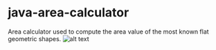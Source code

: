 # java-area-calculator
Area calculator used to compute the area value of the most known flat geometric shapes.
![alt text](https://raw.githubusercontent.com/AllanSmithll/java-area-calculator/main/to/example-java-calculator.png)
